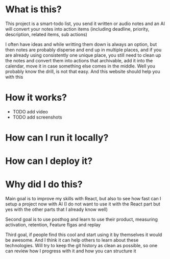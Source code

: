 # What is this?

This project is a smart-todo list, you send it written or audio notes and an AI will convert your notes into action items (including deadline, priority, description, related items, sub actions)

I often have ideas and while writting them down is always an option, but then notes are probably disperse and end up in multiple places, and if you are already using consistently one unique place, you still need to clean up the notes and convert them into actions that archivable, add it into the calendar, move it in case something else comes in the middle. Well you probably know the drill, is not that easy. And this website should help you with this

# How it works?

* TODO add video
* TODO add screenshots


# How can I run it locally?


# How can I deploy it?

# Why did I do this?
Main goal is to improve my skills with React, but also to see how fast can I setup a project now with AI (I do not want to use it with the React part but yes with the other parts that I already know well)

Second goal is to use posthog and learn to use their product, measuring activation, retention, Feature flgas and replay

Third goal, if people find this cool and start using it by themselves it would be awesome. And I think it can help others to learn about these technologies. Will try to keep the git history as clean as possible, so one can review how I progress with it and how you can structure it
